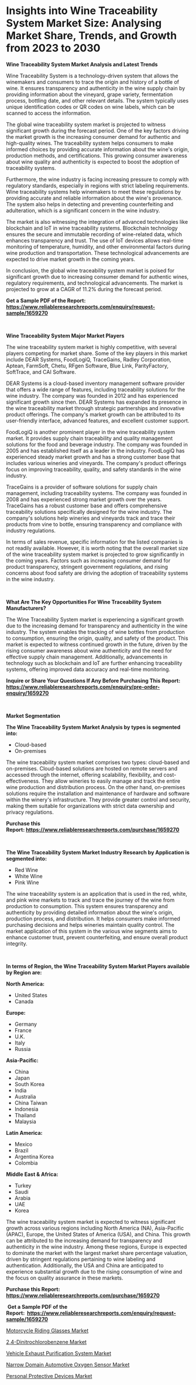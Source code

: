<p><h1>Insights into Wine Traceability System Market Size: Analysing Market Share, Trends, and Growth from 2023 to 2030</h1></p><p><strong>Wine Traceability System Market Analysis and Latest Trends</strong></p>
<p><p>Wine Traceability System is a technology-driven system that allows the winemakers and consumers to trace the origin and history of a bottle of wine. It ensures transparency and authenticity in the wine supply chain by providing information about the vineyard, grape variety, fermentation process, bottling date, and other relevant details. The system typically uses unique identification codes or QR codes on wine labels, which can be scanned to access the information.</p><p>The global wine traceability system market is projected to witness significant growth during the forecast period. One of the key factors driving the market growth is the increasing consumer demand for authentic and high-quality wines. The traceability system helps consumers to make informed choices by providing accurate information about the wine's origin, production methods, and certifications. This growing consumer awareness about wine quality and authenticity is expected to boost the adoption of traceability systems.</p><p>Furthermore, the wine industry is facing increasing pressure to comply with regulatory standards, especially in regions with strict labeling requirements. Wine traceability systems help winemakers to meet these regulations by providing accurate and reliable information about the wine's provenance. The system also helps in detecting and preventing counterfeiting and adulteration, which is a significant concern in the wine industry.</p><p>The market is also witnessing the integration of advanced technologies like blockchain and IoT in wine traceability systems. Blockchain technology ensures the secure and immutable recording of wine-related data, which enhances transparency and trust. The use of IoT devices allows real-time monitoring of temperature, humidity, and other environmental factors during wine production and transportation. These technological advancements are expected to drive market growth in the coming years.</p><p>In conclusion, the global wine traceability system market is poised for significant growth due to increasing consumer demand for authentic wines, regulatory requirements, and technological advancements. The market is projected to grow at a CAGR of 11.2% during the forecast period.</p></p>
<p><strong>Get a Sample PDF of the Report:&nbsp; <a href="https://www.reliableresearchreports.com/enquiry/request-sample/1659270">https://www.reliableresearchreports.com/enquiry/request-sample/1659270</a></strong></p>
<p>&nbsp;</p>
<p><strong>Wine Traceability System Major Market Players</strong></p>
<p><p>The wine traceability system market is highly competitive, with several players competing for market share. Some of the key players in this market include DEAR Systems, FoodLogiQ, TraceGains, Radley Corporation, Aptean, FarmSoft, Chetu, RFgen Software, Blue Link, ParityFactory, SoftTrace, and CAI Software.</p><p>DEAR Systems is a cloud-based inventory management software provider that offers a wide range of features, including traceability solutions for the wine industry. The company was founded in 2012 and has experienced significant growth since then. DEAR Systems has expanded its presence in the wine traceability market through strategic partnerships and innovative product offerings. The company's market growth can be attributed to its user-friendly interface, advanced features, and excellent customer support.</p><p>FoodLogiQ is another prominent player in the wine traceability system market. It provides supply chain traceability and quality management solutions for the food and beverage industry. The company was founded in 2005 and has established itself as a leader in the industry. FoodLogiQ has experienced steady market growth and has a strong customer base that includes various wineries and vineyards. The company's product offerings focus on improving traceability, quality, and safety standards in the wine industry.</p><p>TraceGains is a provider of software solutions for supply chain management, including traceability systems. The company was founded in 2008 and has experienced strong market growth over the years. TraceGains has a robust customer base and offers comprehensive traceability solutions specifically designed for the wine industry. The company's solutions help wineries and vineyards track and trace their products from vine to bottle, ensuring transparency and compliance with industry regulations.</p><p>In terms of sales revenue, specific information for the listed companies is not readily available. However, it is worth noting that the overall market size of the wine traceability system market is projected to grow significantly in the coming years. Factors such as increasing consumer demand for product transparency, stringent government regulations, and rising concerns about food safety are driving the adoption of traceability systems in the wine industry.</p></p>
<p>&nbsp;</p>
<p><strong>What Are The Key Opportunities For Wine Traceability System Manufacturers?</strong></p>
<p><p>The Wine Traceability System market is experiencing a significant growth due to the increasing demand for transparency and authenticity in the wine industry. The system enables the tracking of wine bottles from production to consumption, ensuring the origin, quality, and safety of the product. This market is expected to witness continued growth in the future, driven by the rising consumer awareness about wine authenticity and the need for effective supply chain management. Additionally, advancements in technology such as blockchain and IoT are further enhancing traceability systems, offering improved data accuracy and real-time monitoring.</p></p>
<p><strong>Inquire or Share Your Questions If Any Before Purchasing This Report: <a href="https://www.reliableresearchreports.com/enquiry/pre-order-enquiry/1659270">https://www.reliableresearchreports.com/enquiry/pre-order-enquiry/1659270</a></strong></p>
<p>&nbsp;</p>
<p><strong>Market Segmentation</strong></p>
<p><strong>The Wine Traceability System Market Analysis by types is segmented into:</strong></p>
<p><ul><li>Cloud-based</li><li>On-premises</li></ul></p>
<p><p>The wine traceability system market comprises two types: cloud-based and on-premises. Cloud-based solutions are hosted on remote servers and accessed through the internet, offering scalability, flexibility, and cost-effectiveness. They allow wineries to easily manage and track the entire wine production and distribution process. On the other hand, on-premises solutions require the installation and maintenance of hardware and software within the winery's infrastructure. They provide greater control and security, making them suitable for organizations with strict data ownership and privacy regulations.</p></p>
<p><strong>Purchase this Report:&nbsp;<a href="https://www.reliableresearchreports.com/purchase/1659270">https://www.reliableresearchreports.com/purchase/1659270</a></strong></p>
<p>&nbsp;</p>
<p><strong>The Wine Traceability System Market Industry Research by Application is segmented into:</strong></p>
<p><ul><li>Red Wine</li><li>White Wine</li><li>Pink Wine</li></ul></p>
<p><p>The wine traceability system is an application that is used in the red, white, and pink wine markets to track and trace the journey of the wine from production to consumption. This system ensures transparency and authenticity by providing detailed information about the wine's origin, production process, and distribution. It helps consumers make informed purchasing decisions and helps wineries maintain quality control. The market application of this system in the various wine segments aims to enhance customer trust, prevent counterfeiting, and ensure overall product integrity.</p></p>
<p>&nbsp;</p>
<p><strong>In terms of Region, the Wine Traceability System Market Players available by Region are:</strong></p>
<p>
    <p> <strong> North America: </strong>
        <ul>
            <li>United States</li>
            <li>Canada</li>
        </ul>
        </p> 
    <p> <strong> Europe: </strong>
        <ul>
            <li>Germany</li>
            <li>France</li>
            <li>U.K.</li>
            <li>Italy</li>
            <li>Russia</li>
        </ul>
        </p> 
    <p> <strong> Asia-Pacific: </strong>
        <ul>
            <li>China</li>
            <li>Japan</li>
            <li>South Korea</li>
            <li>India</li>
            <li>Australia</li>
            <li>China Taiwan</li>
            <li>Indonesia</li>
            <li>Thailand</li>
            <li>Malaysia</li>
        </ul>
        </p> 
    <p> <strong> Latin America: </strong>
        <ul>
            <li>Mexico</li>
            <li>Brazil</li>
            <li>Argentina Korea</li>
            <li>Colombia</li>
        </ul>
        </p> 
    <p> <strong> Middle East & Africa: </strong>
        <ul>
            <li>Turkey</li>
            <li>Saudi</li>
            <li>Arabia</li>
            <li>UAE</li>
            <li>Korea</li>
        </ul>
    </p>
    </p>
<p><p>The wine traceability system market is expected to witness significant growth across various regions including North America (NA), Asia-Pacific (APAC), Europe, the United States of America (USA), and China. This growth can be attributed to the increasing demand for transparency and authenticity in the wine industry. Among these regions, Europe is expected to dominate the market with the largest market share percentage valuation, driven by stringent regulations pertaining to wine labeling and authentication. Additionally, the USA and China are anticipated to experience substantial growth due to the rising consumption of wine and the focus on quality assurance in these markets.</p></p>
<p><strong>Purchase this Report: <a href="https://www.reliableresearchreports.com/purchase/1659270">https://www.reliableresearchreports.com/purchase/1659270</a></strong></p>
<p>&nbsp;<strong>Get a Sample PDF of the Report:&nbsp;&nbsp;<a href="https://www.reliableresearchreports.com/enquiry/request-sample/1659270">https://www.reliableresearchreports.com/enquiry/request-sample/1659270</a></strong></p>
<p><strong></strong></p>
<p><p><a href="https://medium.com/@reportprime01/motorcycle-riding-glasses-market-size-growth-forecast-2023-2030-eccf75405198">Motorcycle Riding Glasses Market</a></p><p><a href="https://github.com/lilstefpacute/Market-Research-Report-List-1/blob/main/24-dinitrochlorobenzene-market.md">2,4-Dinitrochlorobenzene Market</a></p><p><a href="https://www.linkedin.com/pulse/vehicle-exhaust-purification-system-market-challenges/">Vehicle Exhaust Purification System Market</a></p><p><a href="https://www.linkedin.com/pulse/narrow-domain-automotive-oxygen-sensor-market-research-report/">Narrow Domain Automotive Oxygen Sensor Market</a></p><p><a href="https://medium.com/@reportprime03/personal-protective-devices-market-size-growth-forecast-2023-2030-dd48f4da9dd7">Personal Protective Devices Market</a></p></p>